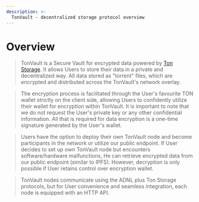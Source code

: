 ```yaml
---
description: >-
  TonVault - decentralized storage protocol overview
---
```


# Overview

> TonVault is a Secure Vault for encrypted data powered by [Ton Storage](https://github.com/ton-community/ton-docs/tree/main/docs/participate/ton-storage).
> It allows Users to store their
> data in a private and decentralized way.
> All data stored as "torrent" files, which are encrypted and distributed across
> the TonVault's network overlay.

> The encryption process is facilitated through the User's favourite 
> TON wallet strictly on the client side, 
> allowing Users to confidently utilize their wallet 
> for encryption within TonVault.
> It is important to note that we
> do not request the User's private key or any other confidential 
> information. All that is required for data encryption 
> is a one-time signature generated by the User's wallet.

> Users have the option to deploy their own TonVault node
> and become participants in the network or utilize
> our public endpoint. 
> If User decides to set up own 
> TonVault node but encounters software/hardware malfunctions, 
> He can retrieve encrypted data from 
> our public endpoint (similar to IPFS). 
> However, decryption is only possible 
> if User retains control over encryption wallet.

> TonVault nodes communicate using the ADNL plus Ton Storage
> protocols, but for User convenience and seamless integration, 
> each node is equipped with an HTTP API.